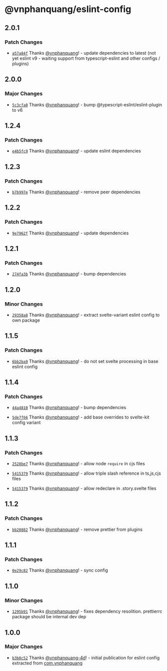 # @vnphanquang/eslint-config

## 2.0.1

### Patch Changes

- [`a57a84f`](https://github.com/vnphanquang/jsconfig/commit/a57a84fca4832c3b39438d33ed9e2867d16b7489) Thanks [@vnphanquang](https://github.com/vnphanquang)! - update dependencies to latest (not yet eslint v9 - waiting support from typescript-eslint and other configs / plugins)

## 2.0.0

### Major Changes

- [`5c3cfa0`](https://github.com/vnphanquang/jsconfig/commit/5c3cfa0b24892ebc069491fa7e373916eef13d7d) Thanks [@vnphanquang](https://github.com/vnphanquang)! - bump @typescript-eslint/eslint-plugin to v6

## 1.2.4

### Patch Changes

- [`e4b5fc9`](https://github.com/vnphanquang/jsconfig/commit/e4b5fc99e58cd57f0650b6e94bd7ed1f9eea6a0e) Thanks [@vnphanquang](https://github.com/vnphanquang)! - update eslint dependencies

## 1.2.3

### Patch Changes

- [`b7b997e`](https://github.com/vnphanquang/jsconfig/commit/b7b997e4433612f7f0faee098be2f9b0247bdab5) Thanks [@vnphanquang](https://github.com/vnphanquang)! - remove peer dependencies

## 1.2.2

### Patch Changes

- [`9e7962f`](https://github.com/vnphanquang/jsconfig/commit/9e7962fd259311a50343a474e560f0690e0805f6) Thanks [@vnphanquang](https://github.com/vnphanquang)! - update dependencies

## 1.2.1

### Patch Changes

- [`274fa3b`](https://github.com/vnphanquang/jsconfig/commit/274fa3b7a08a7d8b9030af1762c5d6f2e4989c37) Thanks [@vnphanquang](https://github.com/vnphanquang)! - bump dependencies

## 1.2.0

### Minor Changes

- [`29358a8`](https://github.com/vnphanquang/jsconfig/commit/29358a8441933cddcde582cf532789709bc9a3ac) Thanks [@vnphanquang](https://github.com/vnphanquang)! - extract svelte-variant eslint config to own package

## 1.1.5

### Patch Changes

- [`6bb2ba9`](https://github.com/vnphanquang/jsconfig/commit/6bb2ba96a82ab244f3ca90e7ed6b2771f9d89fdf) Thanks [@vnphanquang](https://github.com/vnphanquang)! - do not set svelte processing in base eslint config

## 1.1.4

### Patch Changes

- [`44a4810`](https://github.com/vnphanquang/jsconfig/commit/44a48100fcd1a8f38db19934544d9a83d7f9154d) Thanks [@vnphanquang](https://github.com/vnphanquang)! - bump dependencies

- [`5de7f66`](https://github.com/vnphanquang/jsconfig/commit/5de7f66ff54105ce12f2bd059ffcb43e9b8cc8e7) Thanks [@vnphanquang](https://github.com/vnphanquang)! - add base overrides to svelte-kit config variant

## 1.1.3

### Patch Changes

- [`2528be7`](https://github.com/vnphanquang/jsconfig/commit/2528be7a3a157e742076ee4521d4582a45be083c) Thanks [@vnphanquang](https://github.com/vnphanquang)! - allow node `require` in cjs files

- [`5415379`](https://github.com/vnphanquang/jsconfig/commit/54153796575dc834f5d699c43433d0ce52adcca7) Thanks [@vnphanquang](https://github.com/vnphanquang)! - allow triple slash reference in ts,js,cjs files

- [`5415379`](https://github.com/vnphanquang/jsconfig/commit/54153796575dc834f5d699c43433d0ce52adcca7) Thanks [@vnphanquang](https://github.com/vnphanquang)! - allow redeclare in .story.svelte files

## 1.1.2

### Patch Changes

- [`bb20882`](https://github.com/vnphanquang/jsconfig/commit/bb208820dfbb0c6d843cd63366a6bef83d387ea6) Thanks [@vnphanquang](https://github.com/vnphanquang)! - remove prettier from plugins

## 1.1.1

### Patch Changes

- [`0e29c82`](https://github.com/vnphanquang/jsconfig/commit/0e29c82ec7007e6f889371dd24260e010c13446d) Thanks [@vnphanquang](https://github.com/vnphanquang)! - sync config

## 1.1.0

### Minor Changes

- [`1295b91`](https://github.com/vnphanquang/jsconfig/commit/1295b911512c0c4dc07ced8307d06bd3636f2721) Thanks [@vnphanquang](https://github.com/vnphanquang)! - fixes dependency resolition. prettierrc package should be internal dev dep

## 1.0.0

### Major Changes

- [`b3b0c52`](https://github.com/vnphanquang/jsconfig/commit/b3b0c52af0b4086004db9add4cde90f039d487d2) Thanks [@vnphanquang-4d](https://github.com/vnphanquang-4d)! - initial publication for eslint config extracted from [com.vnphanquang](https://github.com/vnphanquang/com.vnphanquang)
